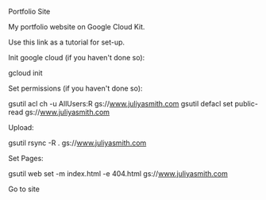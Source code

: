 Portfolio Site

My portfolio website on Google Cloud Kit.

Use this link as a tutorial for set-up.

Init google cloud (if you haven't done so):

gcloud init

Set permissions (if you haven't done so):

gsutil acl ch -u AllUsers:R gs://www.juliyasmith.com
gsutil defacl set public-read gs://www.juliyasmith.com

Upload:

gsutil rsync -R . gs://www.juliyasmith.com

Set Pages:

gsutil web set -m index.html -e 404.html gs://www.juliyasmith.com

Go to site
